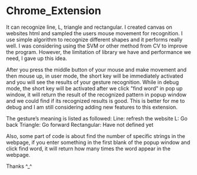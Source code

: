 Chrome_Extension
================
It can recognize line, L, triangle and rectangular. I created canvas on websites html and sampled the users mouse movement for recognition. I use simple algorithm to recognize different shapes and it performs really well. I was considering using the SVM or other method from CV to improve the program. However, the limitation of library we have and performance we need, I gave up this idea. 

After you press the middle button of your mouse and make movement and then mouse up, in user mode, the short key will be immediately activated and you will see the results of your gesture recognition. While in debug mode, the short key will be activated after we click "find word" in pop up window, it will return the result of the recognized pattern in popup window and we could find if its recognized results is good. This is better for me to debug and I am still considering adding new features to this extension.

The gesture’s meaning is listed as followed:
Line: refresh the website
L: Go back
Triangle: Go forward
Rectangular: Have not defined yet

Also, some part of code is about find the number of specific strings in the webpage, if you enter something in the first blank of the popup window and click find word, it will return how many times the word appear in the webpage.

Thanks ^_^

